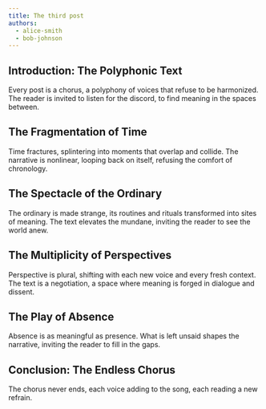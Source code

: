 ```yaml
---
title: The third post
authors:
  - alice-smith
  - bob-johnson
---
```


## Introduction: The Polyphonic Text

Every post is a chorus, a polyphony of voices that refuse to be harmonized. The reader is invited to
listen for the discord, to find meaning in the spaces between.

## The Fragmentation of Time

Time fractures, splintering into moments that overlap and collide. The narrative is nonlinear,
looping back on itself, refusing the comfort of chronology.

## The Spectacle of the Ordinary

The ordinary is made strange, its routines and rituals transformed into sites of meaning. The text
elevates the mundane, inviting the reader to see the world anew.

## The Multiplicity of Perspectives

Perspective is plural, shifting with each new voice and every fresh context. The text is a
negotiation, a space where meaning is forged in dialogue and dissent.

## The Play of Absence

Absence is as meaningful as presence. What is left unsaid shapes the narrative, inviting the reader
to fill in the gaps.

## Conclusion: The Endless Chorus

The chorus never ends, each voice adding to the song, each reading a new refrain.
